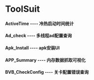 # ToolSuit
#### ActiveTime ---- 冷热启动时间统计
#### Ad_check ---- 多线程ad配置查询
#### Apk_Install ---- apk安装UI
#### APP_Summary ---- 内存数据抓取可视化
#### BVB_CheckConfig ---- 关卡配置错误查询
